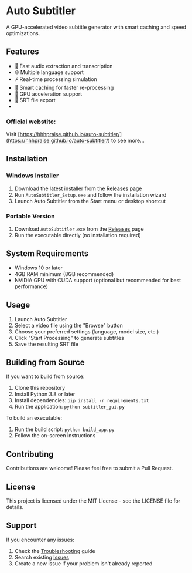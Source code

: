 # Auto Subtitler

A GPU-accelerated video subtitle generator with smart caching and speed optimizations.

## Features

- 🚀 Fast audio extraction and transcription
- 🌐 Multiple language support
- ⚡ Real-time processing simulation
- 💾 Smart caching for faster re-processing
- 🎯 GPU acceleration support
- 📁 SRT file export
- 
### Official webstite:
Visit [https://hhhpraise.github.io/auto-subtitler/](https://hhhpraise.github.io/auto-subtitler/) to see more...


## Installation

### Windows Installer
1. Download the latest installer from the [Releases](https://github.com/hhhpraise/auto-subtitler/releases) page
2. Run `AutoSubtitler_Setup.exe` and follow the installation wizard
3. Launch Auto Subtitler from the Start menu or desktop shortcut

### Portable Version
1. Download `AutoSubtitler.exe` from the [Releases](https://github.com/hhhpraise/auto-subtitler/releases) page
2. Run the executable directly (no installation required)

## System Requirements

- Windows 10 or later
- 4GB RAM minimum (8GB recommended)
- NVIDIA GPU with CUDA support (optional but recommended for best performance)

## Usage

1. Launch Auto Subtitler
2. Select a video file using the "Browse" button
3. Choose your preferred settings (language, model size, etc.)
4. Click "Start Processing" to generate subtitles
5. Save the resulting SRT file

## Building from Source

If you want to build from source:

1. Clone this repository
2. Install Python 3.8 or later
3. Install dependencies: `pip install -r requirements.txt`
4. Run the application: `python subtitler_gui.py`

To build an executable:
1. Run the build script: `python build_app.py`
2. Follow the on-screen instructions

## Contributing

Contributions are welcome! Please feel free to submit a Pull Request.

## License

This project is licensed under the MIT License - see the LICENSE file for details.

## Support

If you encounter any issues:
1. Check the [Troubleshooting](https://github.com/hhhpraise/auto-subtitler/wiki/Troubleshooting) guide
2. Search existing [Issues](https://github.com/hhhpraise/auto-subtitler/issues)
3. Create a new issue if your problem isn't already reported